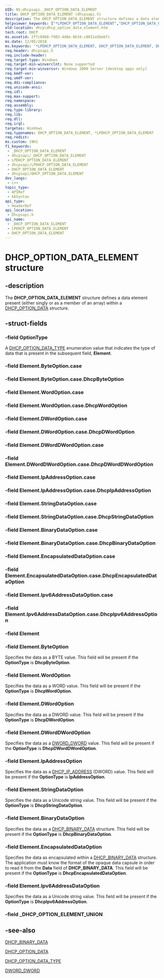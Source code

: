 ```yaml
---
UID: NS:dhcpsapi._DHCP_OPTION_DATA_ELEMENT
title: DHCP_OPTION_DATA_ELEMENT (dhcpsapi.h)
description: The DHCP_OPTION_DATA_ELEMENT structure defines a data element present (either singly or as a member of an array) within a DHCP_OPTION_DATA structure.
helpviewer_keywords: ["*LPDHCP_OPTION_DATA_ELEMENT","DHCP_OPTION_DATA_ELEMENT","DHCP_OPTION_DATA_ELEMENT structure [DHCP]","LPDHCP_OPTION_DATA_ELEMENT","LPDHCP_OPTION_DATA_ELEMENT structure pointer [DHCP]","dhcp.dhcp_option_data_element","dhcpsapi/LPDHCP_OPTION_DATA_ELEMENT","dhcpsapi/_DHCP_OPTION_DATA_ELEMENT"]
old-location: dhcp\dhcp_option_data_element.htm
tech.root: DHCP
ms.assetid: 2ffc8968-f903-4d8e-8b34-c8031a56ebfc
ms.date: 12/05/2018
ms.keywords: '*LPDHCP_OPTION_DATA_ELEMENT, DHCP_OPTION_DATA_ELEMENT, DHCP_OPTION_DATA_ELEMENT structure [DHCP], LPDHCP_OPTION_DATA_ELEMENT, LPDHCP_OPTION_DATA_ELEMENT structure pointer [DHCP], dhcp.dhcp_option_data_element, dhcpsapi/LPDHCP_OPTION_DATA_ELEMENT, dhcpsapi/_DHCP_OPTION_DATA_ELEMENT'
req.header: dhcpsapi.h
req.include-header: 
req.target-type: Windows
req.target-min-winverclnt: None supported
req.target-min-winversvr: Windows 2000 Server [desktop apps only]
req.kmdf-ver: 
req.umdf-ver: 
req.ddi-compliance: 
req.unicode-ansi: 
req.idl: 
req.max-support: 
req.namespace: 
req.assembly: 
req.type-library: 
req.lib: 
req.dll: 
req.irql: 
targetos: Windows
req.typenames: DHCP_OPTION_DATA_ELEMENT, *LPDHCP_OPTION_DATA_ELEMENT
req.redist: 
ms.custom: 19H1
f1_keywords:
 - _DHCP_OPTION_DATA_ELEMENT
 - dhcpsapi/_DHCP_OPTION_DATA_ELEMENT
 - LPDHCP_OPTION_DATA_ELEMENT
 - dhcpsapi/LPDHCP_OPTION_DATA_ELEMENT
 - DHCP_OPTION_DATA_ELEMENT
 - dhcpsapi/DHCP_OPTION_DATA_ELEMENT
dev_langs:
 - c++
topic_type:
 - APIRef
 - kbSyntax
api_type:
 - HeaderDef
api_location:
 - Dhcpsapi.h
api_name:
 - _DHCP_OPTION_DATA_ELEMENT
 - LPDHCP_OPTION_DATA_ELEMENT
 - DHCP_OPTION_DATA_ELEMENT
---
```


# DHCP_OPTION_DATA_ELEMENT structure


## -description

The <b>DHCP_OPTION_DATA_ELEMENT</b> structure defines a data element present (either singly or as a member of an array) within a <a href="/windows/desktop/api/dhcpsapi/ns-dhcpsapi-dhcp_option_data">DHCP_OPTION_DATA</a> structure.

## -struct-fields

### -field OptionType

A <a href="/windows/desktop/api/dhcpsapi/ne-dhcpsapi-dhcp_option_data_type">DHCP_OPTION_DATA_TYPE</a> enumeration value that indicates the type of data that is present in the subsequent field, <b>Element</b>.

### -field Element.ByteOption.case

### -field Element.ByteOption.case.DhcpByteOption

### -field Element.WordOption.case

### -field Element.WordOption.case.DhcpWordOption

### -field Element.DWordOption.case

### -field Element.DWordOption.case.DhcpDWordOption

### -field Element.DWordDWordOption.case

### -field Element.DWordDWordOption.case.DhcpDWordDWordOption

### -field Element.IpAddressOption.case

### -field Element.IpAddressOption.case.DhcpIpAddressOption

### -field Element.StringDataOption.case

### -field Element.StringDataOption.case.DhcpStringDataOption

### -field Element.BinaryDataOption.case

### -field Element.BinaryDataOption.case.DhcpBinaryDataOption

### -field Element.EncapsulatedDataOption.case

### -field Element.EncapsulatedDataOption.case.DhcpEncapsulatedDataOption

### -field Element.Ipv6AddressDataOption.case

### -field Element.Ipv6AddressDataOption.case.DhcpIpv6AddressOption

### -field Element

### -field Element.ByteOption

Specifies the data as a BYTE  value. This field will be present if the <b>OptionType</b> is <b>DhcpByteOption</b>.

### -field Element.WordOption

Specifies the data as a WORD value. This field will be present if the <b>OptionType</b> is <b>DhcpWordOption</b>.

### -field Element.DWordOption

Specifies the data as a DWORD value. This field will be present if the <b>OptionType</b> is <b>DhcpDWordOption</b>.

### -field Element.DWordDWordOption

Specifies the data as a <a href="/windows/desktop/api/dhcpsapi/ns-dhcpsapi-dword_dword">DWORD_DWORD</a> value. This field will be present if the <b>OptionType</b> is <b>DhcpDWordDWordOption</b>.

### -field Element.IpAddressOption

Specifies the data as a <a href="/previous-versions/windows/desktop/dhcp/dhcp-server-management-type-definitions">DHCP_IP_ADDRESS</a> (DWORD) value. This field will be present if the <b>OptionType</b> is <b>IpAddressOption</b>.

### -field Element.StringDataOption

Specifies the data as a Unicode string  value. This field will be present if the <b>OptionType</b> is <b>DhcpStringDataOption</b>.

### -field Element.BinaryDataOption

Specifies the data as a <a href="/windows/desktop/api/dhcpsapi/ns-dhcpsapi-dhcp_binary_data">DHCP_BINARY_DATA</a> structure. This field will be present if the <b>OptionType</b> is <b>DhcpBinaryDataOption</b>.

### -field Element.EncapsulatedDataOption

Specifies the data as encapsulated within a <a href="/windows/desktop/api/dhcpsapi/ns-dhcpsapi-dhcp_binary_data">DHCP_BINARY_DATA</a> structure. The application must know the format of the opaque data capsule in order to read it from the <b>Data</b> field of <b>DHCP_BINARY_DATA</b>. This field will be present if the <b>OptionType</b> is <b>DhcpEncapsulatedDataOption</b>.

### -field Element.Ipv6AddressDataOption

Specifies the data as a Unicode string value. This field will be present if the <b>OptionType</b> is <b>DhcpIpv6AddressOption</b>.

### -field _DHCP_OPTION_ELEMENT_UNION

## -see-also

<a href="/windows/desktop/api/dhcpsapi/ns-dhcpsapi-dhcp_binary_data">DHCP_BINARY_DATA</a>



<a href="/windows/desktop/api/dhcpsapi/ns-dhcpsapi-dhcp_option_data">DHCP_OPTION_DATA</a>



<a href="/windows/desktop/api/dhcpsapi/ne-dhcpsapi-dhcp_option_data_type">DHCP_OPTION_DATA_TYPE</a>



<a href="/windows/desktop/api/dhcpsapi/ns-dhcpsapi-dword_dword">DWORD_DWORD</a>

